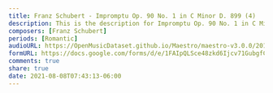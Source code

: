 ```yaml
---
title: Franz Schubert - Impromptu Op. 90 No. 1 in C Minor D. 899 (4)
description: This is the description for Impromptu Op. 90 No. 1 in C Minor D. 899 by Franz Schubert
composers: [Franz Schubert]
periods: [Romantic]
audioURL: https://OpenMusicDataset.github.io/Maestro/maestro-v3.0.0/2017/MIDI-Unprocessed_079_PIANO079_MID--AUDIO-split_07-09-17_Piano-e_1-04_wav--2.midi
formURL: https://docs.google.com/forms/d/e/1FAIpQLSce48zkd6Ijcv71GubgfCC5s0kvrmlDqQZ5HEsaeFEG9-iyug/viewform
comments: true
share: true
date: 2021-08-08T07:43:13-06:00
---
```

